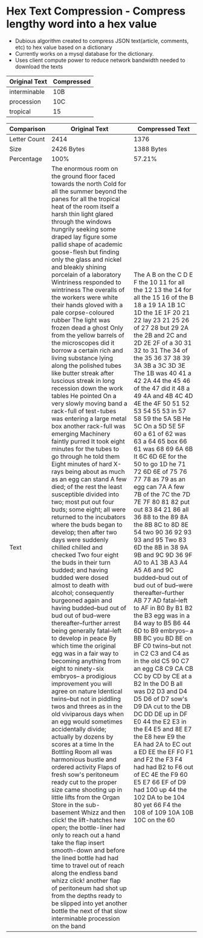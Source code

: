 # Hex Text Compression - Compress lengthy word into a hex value

* Dubious algorithm created to compress JSON text(article, comments, etc) to hex value based on a dictionary
* Currently works on a mysql database for the dictionary.
* Uses client compute power to reduce network bandwidth needed to download the texts

Original Text | Compressed
------------ | -------------
interminable | 10B
procession | 10C
tropical | 15

Comparison | Original Text | Compressed Text
------------ | ------------- | -------------
Letter Count | 2414 | 1376
Size | 2426 Bytes | 1388 Bytes
Percentage | 100% | 57.21%
Text | The enormous room on the ground floor faced towards the north Cold for all the summer beyond the panes for all the tropical heat of the room itself a harsh thin light glared through the windows hungrily seeking some draped lay figure some pallid shape of academic goose-flesh but finding only the glass and nickel and bleakly shining porcelain of a laboratory Wintriness responded to wintriness The overalls of the workers were white their hands gloved with a pale corpse-coloured rubber The light was frozen dead a ghost Only from the yellow barrels of the microscopes did it borrow a certain rich and living substance lying along the polished tubes like butter streak after luscious streak in long recession down the work tables He pointed On a very slowly moving band a rack-full of test-tubes was entering a large metal box another rack-full was emerging Machinery faintly purred It took eight minutes for the tubes to go through he told them Eight minutes of hard X-rays being about as much as an egg can stand A few died; of the rest the least susceptible divided into two; most put out four buds; some eight; all were returned to the incubators where the buds began to develop; then after two days were suddenly chilled chilled and checked Two four eight the buds in their turn budded; and having budded were dosed almost to death with alcohol; consequently burgeoned again and having budded–bud out of bud out of bud–were thereafter–further arrest being generally fatal–left to develop in peace By which time the original egg was in a fair way to becoming anything from eight to ninety-six embryos– a prodigious improvement you will agree on nature Identical twins–but not in piddling twos and threes as in the old viviparous days when an egg would sometimes accidentally divide; actually by dozens by scores at a time In the Bottling Room all was harmonious bustle and ordered activity Flaps of fresh sow's peritoneum ready cut to the proper size came shooting up in little lifts from the Organ Store in the sub-basement Whizz and then click! the lift-hatches hew open; the bottle-liner had only to reach out a hand take the flap insert smooth-down and before the lined bottle had had time to travel out of reach along the endless band whizz click! another flap of peritoneum had shot up from the depths ready to be slipped into yet another bottle the next of that slow interminable procession on the band | The A B on the C D E F the 10 11 for all the 12 13 the 14 for all the 15 16 of the B 18 a 19 1A 1B 1C 1D the 1E 1F 20 21 22 lay 23 21 25 26 of 27 28 but 29 2A the 2B and 2C and 2D 2E 2F of a 30 31 32 to 31 The 34 of the 35 36 37 38 39 3A 3B a 3C 3D 3E The 1B was 40 41 a 42 2A 44 the 45 46 of the 47 did it 48 a 49 4A and 4B 4C 4D 4E the 4F 50 51 52 53 54 55 53 in 57 58 59 the 5A 5B He 5C On a 5D 5E 5F 60 a 61 of 62 was 63 a 64 65 box 66 61 was 68 69 6A 6B It 6C 6D 6E for the 50 to go 1D he 71 72 6D 6E of 75 76 77 78 as 79 as an egg can 7A A few 7B of the 7C the 7D 7E 7F 80 81 82 put out 83 84 21 86 all 36 88 to the 89 8A the 8B 8C to 8D 8E 54 two 90 36 92 93 93 and 95 Two 83 6D the 8B in 38 9A 9B and 9C 9D 36 9F A0 to A1 3B A3 A4 A5 A6 and 9C budded–bud out of bud out of bud–were thereafter–further AB 77 AD fatal–left to AF in B0 By B1 B2 the B3 egg was in a B4 way to B5 B6 44 6D to B9 embryos– a BB BC you BD BE on BF C0 twins–but not in C2 C3 and C4 as in the old C5 90 C7 an egg C8 C9 CA CB CC by CD by CE at a B2 In the D0 B all was D2 D3 and D4 D5 D6 of D7 sow's D9 DA cut to the DB DC DD DE up in DF E0 44 the E2 E3 in the E4 E5 and 8E E7 the E8 hew E9 the EA had 2A to EC out a ED EE the EF F0 F1 and F2 the F3 F4 had had B2 to F6 out of EC 4E the F9 60 E5 E7 66 EF of D9 had 100 up 44 the 102 DA to be 104 80 yet 66 F4 the 108 of 109 10A 10B 10C on the 60
